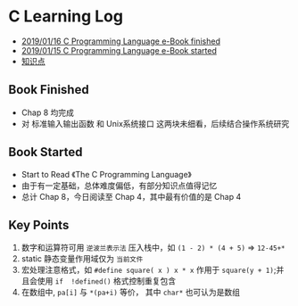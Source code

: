 # C Learning Log

- [2019/01/16 C Programming Language e-Book finished](#book-finished)
- [2019/01/15 C Programming Language e-Book started](#book-started)
- [知识点](#key-points)

## Book Finished

- Chap 8 均完成
- 对 标准输入输出函数 和 Unix系统接口 这两块未细看，后续结合操作系统研究

## Book Started

- Start to Read 《The C Programming Language》
- 由于有一定基础，总体难度偏低，有部分知识点值得记忆
- 总计 Chap 8，今日阅读至 Chap 4，其中最有价值的是 Chap 4

## Key Points

1. 数字和运算符可用 `逆波兰表示法` 压入栈中，如 `(1 - 2) * (4 + 5)` => `12-45+*`
2. static 静态变量作用域仅为 `当前文件`
3. 宏处理注意格式，如 `#define square( x ) x * x` 作用于 `square(y + 1)`;并且会使用 `if  !defined()` 格式控制重复包含
4. 在数组中, `pa[i]` 与 `*(pa+i)` 等价， 其中 `char*` 也可认为是数组